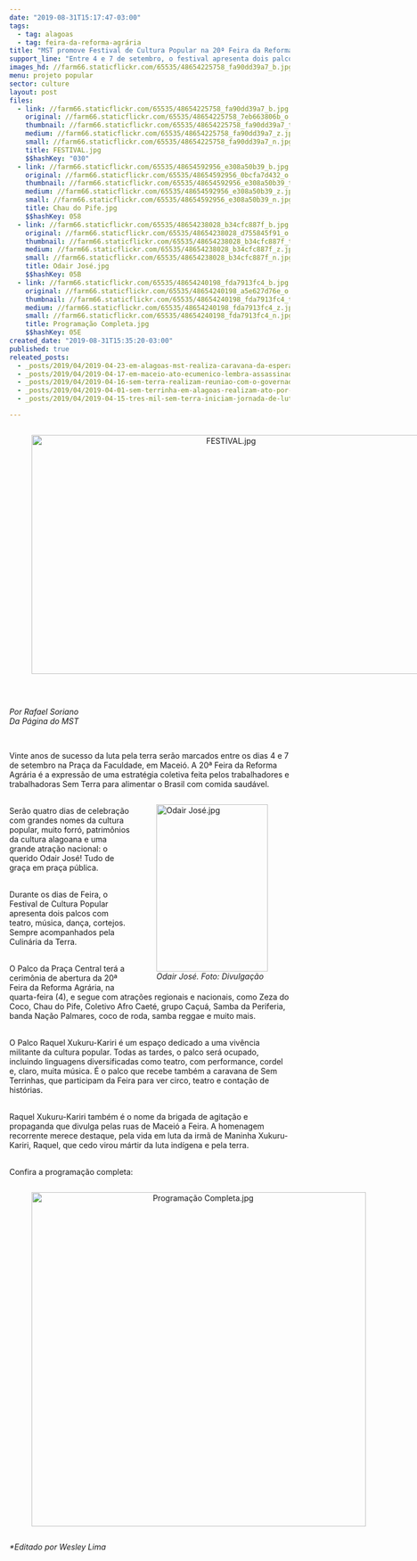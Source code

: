 ```yaml
---
date: "2019-08-31T15:17:47-03:00"
tags:
  - tag: alagoas
  - tag: feira-da-reforma-agrária
title: "MST promove Festival de Cultura Popular na 20ª Feira da Reforma Agrária, em Maceió"
support_line: "Entre 4 e 7 de setembro, o festival apresenta dois palcos com teatro, música, dança e cortejos"
images_hd: //farm66.staticflickr.com/65535/48654225758_fa90dd39a7_b.jpg
menu: projeto popular
sector: culture
layout: post
files:
  - link: //farm66.staticflickr.com/65535/48654225758_fa90dd39a7_b.jpg
    original: //farm66.staticflickr.com/65535/48654225758_7eb663806b_o.jpg
    thumbnail: //farm66.staticflickr.com/65535/48654225758_fa90dd39a7_t.jpg
    medium: //farm66.staticflickr.com/65535/48654225758_fa90dd39a7_z.jpg
    small: //farm66.staticflickr.com/65535/48654225758_fa90dd39a7_n.jpg
    title: FESTIVAL.jpg
    $$hashKey: "030"
  - link: //farm66.staticflickr.com/65535/48654592956_e308a50b39_b.jpg
    original: //farm66.staticflickr.com/65535/48654592956_0bcfa7d432_o.jpg
    thumbnail: //farm66.staticflickr.com/65535/48654592956_e308a50b39_t.jpg
    medium: //farm66.staticflickr.com/65535/48654592956_e308a50b39_z.jpg
    small: //farm66.staticflickr.com/65535/48654592956_e308a50b39_n.jpg
    title: Chau do Pife.jpg
    $$hashKey: 058
  - link: //farm66.staticflickr.com/65535/48654238028_b34cfc887f_b.jpg
    original: //farm66.staticflickr.com/65535/48654238028_d755845f91_o.jpg
    thumbnail: //farm66.staticflickr.com/65535/48654238028_b34cfc887f_t.jpg
    medium: //farm66.staticflickr.com/65535/48654238028_b34cfc887f_z.jpg
    small: //farm66.staticflickr.com/65535/48654238028_b34cfc887f_n.jpg
    title: Odair José.jpg
    $$hashKey: 05B
  - link: //farm66.staticflickr.com/65535/48654240198_fda7913fc4_b.jpg
    original: //farm66.staticflickr.com/65535/48654240198_a5e627d76e_o.png
    thumbnail: //farm66.staticflickr.com/65535/48654240198_fda7913fc4_t.jpg
    medium: //farm66.staticflickr.com/65535/48654240198_fda7913fc4_z.jpg
    small: //farm66.staticflickr.com/65535/48654240198_fda7913fc4_n.jpg
    title: Programação Completa.jpg
    $$hashKey: 05E
created_date: "2019-08-31T15:35:20-03:00"
published: true
releated_posts:
  - _posts/2019/04/2019-04-23-em-alagoas-mst-realiza-caravana-da-esperanca-lula-livre.md
  - _posts/2019/04/2019-04-17-em-maceio-ato-ecumenico-lembra-assassinados-do-massacre-de-eldorado.md
  - _posts/2019/04/2019-04-16-sem-terra-realizam-reuniao-com-o-governador-de-alagoas-na-manha-de-hoje.md
  - _posts/2019/04/2019-04-01-sem-terrinha-em-alagoas-realizam-ato-por-melhorias-na-educacao-em-atalaia.md
  - _posts/2019/04/2019-04-15-tres-mil-sem-terra-iniciam-jornada-de-lutas-em-alagoas.md

---
```

<div style="text-align:center">
<figure class="image" style="display:inline-block"><img alt="FESTIVAL.jpg" height="429" src="//farm66.staticflickr.com/65535/48654225758_fa90dd39a7_b.jpg" width="700" />
<figcaption></figcaption>
</figure>
</div>

<p>&nbsp;</p>

<p><em>Por Rafael Soriano<br />
Da P&aacute;gina do MST</em></p>

<p>&nbsp;</p>

<p>Vinte anos de sucesso da luta pela terra ser&atilde;o marcados entre os dias 4 e 7 de setembro na Pra&ccedil;a da Faculdade, em Macei&oacute;. A 20&ordf; Feira da Reforma Agr&aacute;ria &eacute; a express&atilde;o de uma estrat&eacute;gia coletiva feita pelos trabalhadores e trabalhadoras Sem Terra para alimentar o Brasil com comida saud&aacute;vel.</p>

<figure class="image" style="float:right"><img alt="Odair José.jpg" height="300" src="//farm66.staticflickr.com/65535/48654238028_b34cfc887f_b.jpg" width="200" />
<figcaption><em>Odair Jos&eacute;. Foto: Divulga&ccedil;&atilde;o</em></figcaption>
</figure>

<p><br />
Ser&atilde;o quatro dias de celebra&ccedil;&atilde;o com grandes nomes da cultura popular, muito forr&oacute;, patrim&ocirc;nios da cultura alagoana e uma grande atra&ccedil;&atilde;o nacional: o querido Odair Jos&eacute;! Tudo de gra&ccedil;a em pra&ccedil;a p&uacute;blica.</p>

<p><br />
Durante os dias de Feira, o Festival de Cultura Popular apresenta dois palcos com teatro, m&uacute;sica, dan&ccedil;a, cortejos. Sempre acompanhados pela Culin&aacute;ria da Terra.</p>

<p><br />
O Palco da Pra&ccedil;a Central ter&aacute; a cerim&ocirc;nia de abertura da 20&ordf; Feira da Reforma Agr&aacute;ria, na quarta-feira (4), e segue com atra&ccedil;&otilde;es regionais e nacionais, como Zeza do Coco, Chau do Pife, Coletivo Afro Caet&eacute;, grupo Ca&ccedil;u&aacute;, Samba da Periferia, banda Na&ccedil;&atilde;o Palmares, coco de roda, samba reggae e muito mais.</p>

<p><br />
O Palco Raquel Xukuru-Kariri &eacute; um espa&ccedil;o dedicado a uma viv&ecirc;ncia militante da cultura popular. Todas as tardes, o palco ser&aacute; ocupado, incluindo linguagens diversificadas como teatro, com performance, cordel e, claro, muita m&uacute;sica. &Eacute; o palco que recebe tamb&eacute;m a caravana de Sem Terrinhas, que participam da Feira para ver circo, teatro e conta&ccedil;&atilde;o de hist&oacute;rias.</p>

<p><br />
Raquel Xukuru-Kariri tamb&eacute;m &eacute; o nome da brigada de agita&ccedil;&atilde;o e propaganda que divulga pelas ruas de Macei&oacute; a Feira. A homenagem recorrente merece destaque, pela vida em luta da irm&atilde; de Maninha Xukuru-Kariri, Raquel, que cedo virou m&aacute;rtir da luta ind&iacute;gena e pela terra.</p>

<p><br />
Confira a programa&ccedil;&atilde;o completa:</p>

<div style="text-align:center">
<figure class="image" style="display:inline-block"><img alt="Programação Completa.jpg" height="600" src="//farm66.staticflickr.com/65535/48654240198_fda7913fc4_b.jpg" width="600" />
<figcaption></figcaption>
</figure>
</div>

<p><em>*Editado por Wesley Lima</em></p>

<p>&nbsp;</p>

